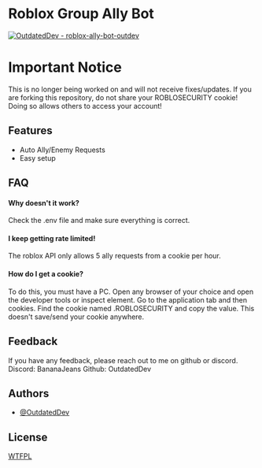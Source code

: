 ﻿# Roblox Group Ally Bot

[![OutdatedDev - roblox-ally-bot-outdev](https://img.shields.io/static/v1?label=OutdatedDev&message=roblox-ally-bot-outdev&color=blue&logo=github)](https://github.com/OutdatedDev/roblox-ally-bot-outdev "Go to GitHub repo") 

# Important Notice
This is no longer being worked on and will not receive fixes/updates.
If you are forking this repository, do not share your ROBLOSECURITY cookie! Doing so allows others to access your account!


## Features

- Auto Ally/Enemy Requests
- Easy setup

## FAQ

#### Why doesn't it work?

Check the .env file and make sure everything is correct.

#### I keep getting rate limited!

The roblox API only allows 5 ally requests from a cookie per hour.

#### How do I get a cookie?

To do this, you must have a PC. Open any browser of your choice and open the developer tools or inspect element. Go to the application tab and then cookies. Find the cookie named .ROBLOSECURITY and copy the value. This doesn't save/send your cookie anywhere.


## Feedback

If you have any feedback, please reach out to me on github or discord.
Discord: BananaJeans
Github: OutdatedDev

## Authors

- [@OutdatedDev](https://www.github.com/OutdatedDev)


## License

[WTFPL](https://choosealicense.com/licenses/wtfpl/)

